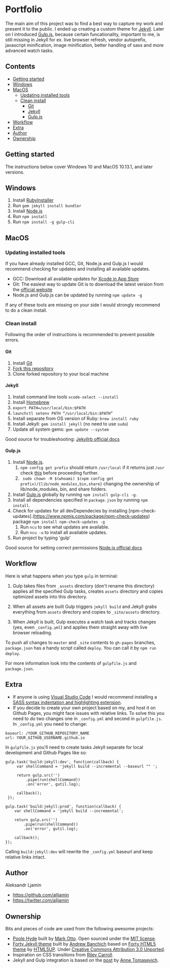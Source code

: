 # Portfolio

The main aim of this project was to find a best way to capture my work and present it to the public. I ended up creating a custom theme for [Jekyll](https://jekyllrb.com/). Later on I introduced [Gulp.js](https://gulpjs.com/), because certain funcationality, important to me, is still missing in Jekyll for ex. live browser refresh, vendor autoprefix, javascript minification, image minification, better handling of sass and more advanced watch tasks.

## Contents

- [Getting started](#getting-started)
- [Windows](#windows)
- [MacOS](#macos)
  - [Updating installed tools](#updating-installed-tools)
  - [Clean install](#clean-install)
    - [Git](#git)
    - [Jekyll](#jekyll)
    - [Gulp.js](#gulp.js)
- [Workflow](#workflow)
- [Extra](#extra)
- [Author](#author)
- [Ownership](#ownership)

## Getting started

The instructions below cover Windows 10 and MacOS 10.13.1, and later versions.

## Windows

1. Install [RubyInstaller](https://rubyinstaller.org/downloads/)
2. Run `gem jekyll install bundler`
3. Install [Node.js](https://nodejs.org/en/)
4. Run `npm install`
5. Run `npm install -g gulp-cli`

## MacOS

### Updating installed tools

If you have already installed GCC, Git, Node.js and Gulp.js I would recommend checking for updates and installing all available updates.

- GCC: Download all available updates for [Xcode in App Store](https://itunes.apple.com/au/app/xcode/id497799835?mt=12)
- Git: The easiest way to update Git is to download the latest version from the [official website](https://git-scm.com/)
- Node.js and Gulp.js can be updated by running `npm update -g` 

If any of these tools are missing on your side I would strongly recommend to do a clean install.

### Clean install

Following the order of instructions is recommended to prevent possible errors.

#### Git

1. Install [Git](https://git-scm.com/)
2. [Fork this repository](https://github.com/alljamin/portfolio#fork-destination-box)
3. Clone forked repository to your local machine

#### Jekyll

1. Install command line tools `xcode-select --install`
2. Install [Homebrew](https://brew.sh/)
3. `export PATH=/usr/local/bin:$PATH`
4. `launchctl setenv PATH “/usr/local/bin:$PATH”`
3. Install separate from OS version of Ruby: `brew install ruby`
4. Install Jekyll: `gem install jekyll` (no need to use `sudo`)
5. Update all system gems: `gem update --system`

Good source for troubleshooting: [Jekyllrb official docs](https://jekyllrb.com/docs/troubleshooting/#jekyll-amp-mac-os-x-1011)

#### Gulp.js

1. Install [Node.js](https://nodejs.org/en/).
   1. `npm config get prefix` should return `/usr/local` if it returns just `/usr` check [this](https://docs.npmjs.com/getting-started/fixing-npm-permissions#option-2-change-npms-default-directory-to-another-directory) before proceeding further.
   2. ` sudo chown -R $(whoami) $(npm config get prefix)/{lib/node_modules,bin,share}` changing the ownership of lib/node_modules, bin, and share folders.
2. Install [Gulp.js](https://gulpjs.com/) globally by running `npm install gulp-cli -g`.
3. Install all dependencies specified in `package.json` by running `npm install`.
4. Check for updates for all devDependecies by installing [npm-check-updates].(https://www.npmjs.com/package/npm-check-updates) package `npm install npm-check-updates -g`
   1. Run `ncu` to see what updates are available.
   2. Run `ncu -u` to install all available updates.
5. Run project by typing 'gulp'

Good source for setting correct permissions [Node.js official docs](https://docs.npmjs.com/getting-started/fixing-npm-permissions)

## Workflow

Here is what happens when you type `gulp` in terminal:

1. Gulp takes files from `_assets` directory (don't rename this directory) applies all the specified Gulp tasks, creates `assets` directory and copies optimized assets into this directory. 

2. When all assets are built Gulp triggers `jekyll build` and Jekyll grabs everything from `assets` directory and copies to `_site/assets` directory. 

3. When Jekyll is built, Gulp executes a watch task and tracks changes (yes, even `_config.yml`) and applies them straight away with live browser reloading.

To push all changes to `master` and `_site` contents to `gh-pages` branches, `package.json` has a handy script called `deploy`. You can call it by `npm run deploy`. 

For more information look into the contents of `gulpfile.js` and `package.json`.

## Extra

- If anyone is using [Visual Studio Code](https://code.visualstudio.com/) I would recommend installing a [SASS syntax indentation and highlighting extension](https://github.com/robinbentley/vscode-sass-indented).
- If you decide to create your own project based on my, and host it on Github Pages, you might face issues with relative links. To solve this you need to do two changes one in `_config.yml` and second in `gulpfile.js`. In `_config.yml` you need to change:
```
baseurl: /YOUR_GITHUB_REPOSITORY_NAME
url: YOUR_GITHUB_USERNAME.github.io
```
  In `gulpfile.js` you'll need to create tasks Jekyll separate for local development and Github Pages like so:
```
gulp.task('build:jekyll:dev', function(callback) {
     var shellCommand = 'jekyll build --incremental --baseurl "" ';
    
     return gulp.src('')
         .pipe(run(shellCommand))
         .on('error', gutil.log);

     callback();
 });

gulp.task('build:jekyll:prod', function(callback) {
    var shellCommand = 'jekyll build --incremental';
    
    return gulp.src('')
        .pipe(run(shellCommand))
        .on('error', gutil.log);

    callback();
});
```
Calling `build:jekyll:dev` will rewrite the `_config.yml` baseurl and keep relative links intact.


## Author

Aleksandr Ljamin
- https://github.com/alljamin
- https://twitter.com/alljamin

## Ownership

Bits and pieces of code are used from the following awesome projects:
- [Poole Hyde](https://github.com/poole/hyde) built by [Mark Otto](https://github.com/mdo). Open sourced under the [MIT license](LICENSE.md). 
- [Forty Jekyll theme](https://github.com/andrewbanchich/forty-jekyll-theme) built by [Andrew Banchich](https://github.com/andrewbanchich) based on [Forty HTML5 theme](https://html5up.net/forty) by [HTML5UP](https://html5up.net/). Under [Creative Commons Attribution 3.0 Unported](http://creativecommons.org/licenses/by/3.0/).
- Inspiration on CSS transitions from [Riley Carroll](http://rileycarroll.co/).
- Jekyll and Gulp integration is based on the [post](https://savaslabs.com/2016/10/19/optimizing-jekyll-with-gulp.html) by [Anne Tomasevich](https://github.com/AnneTee).


